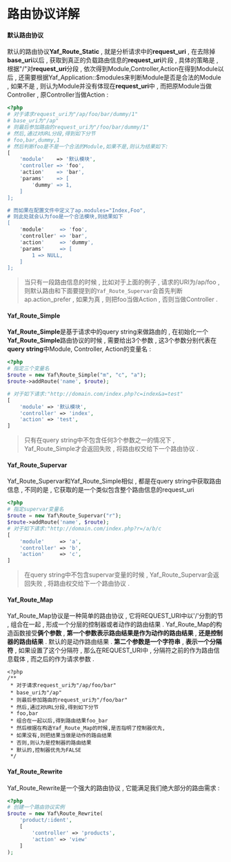 # 路由协议详解

#### 默认路由协议

默认的路由协议**Yaf\_Route\_Static** , 就是分析请求中的**request\_uri** , 在去除掉**base\_uri**以后 , 获取到真正的负载路由信息的**request\_uri**片段 , 具体的策略是 , 根据"/"对**request\_uri**分段 , 依次得到Module,Controller,Action在得到Module以后 , 还需要根据Yaf\_Application::$modules来判断Module是否是合法的Module , 如果不是 , 则认为Module并没有体现在**request\_uri**中 , 而把原Module当做Controller , 原Controller当做Action :

```php
<?php
# 对于请求request_uri为"/ap/foo/bar/dummy/1"
# base_uri为"/ap"
# 则最后参加路由的request_uri为"/foo/bar/dummy/1"
# 然后,通过对URL分段,得到如下分节
# foo,bar,dummy,1
# 然后判断foo是不是一个合法的Module,如果不是,则认为结果如下:
[
    'module'    => '默认模块',
    'controller => 'foo',
    'action'    => 'bar',
    'params'    => [
        'dummy' => 1,
    ]
];

# 而如果在配置文件中定义了ap.modules="Index,Foo",
# 则此处就会认为foo是一个合法模块,则结果如下
[
    'module'     => 'foo',
    'controller' => 'bar',
    'action'     => 'dummy',
    'params'     => [
        1 => NULL,
    ]
];
```

> 当只有一段路由信息的时候 , 比如对于上面的例子 , 请求的URI为/ap/foo , 则默认路由和下面要提到的`Yaf_Route_Supervar`会首先判断ap.action\_prefer , 如果为真 , 则把foo当做Action , 否则当做Controller .

#### Yaf\_Route\_Simple

**Yaf\_Route\_Simple**是基于请求中的query string来做路由的 , 在初始化一个**Yaf\_Route\_Simple**路由协议的时候 , 需要给出3个参数 , 这3个参数分别代表在**query string**中Module, Controller, Action的变量名 :

```php
<?php
# 指定三个变量名
$route = new Yaf\Route_Simple("m", "c", "a");
$route->addRoute('name', $route);

# 对于如下请求:"http://domain.com/index.php?c=index&a=test"
[
    'module' => '默认模块',
    'controller' => 'index',
    'action' => 'test',
]
```

> 只有在query string中不包含任何3个参数之一的情况下 , Yaf\_Route\_Simple才会返回失败 , 将路由权交给下一个路由协议 .

#### Yaf\_Route\_Supervar

Yaf\_Route\_Supervar和Yaf\_Route\_Simple相似 , 都是在query string中获取路由信息 , 不同的是 , 它获取的是一个类似包含整个路由信息的request\_uri

```php
<?php
# 指定supervar变量名
$route = new Yaf\Route_Supervar("r");
$route->addRoute('name', $route);
# 对于如下请求:"http://domain.com/index.php?r=/a/b/c
[
    'module'     => 'a',
    'controller' => 'b',
    'action'     => 'c',
]
```

> 在query string中不包含supervar变量的时候 , Yaf\_Route\_Supervar会返回失败 , 将路由权交给下一个路由协议 .

#### Yaf\_Route\_Map

Yaf\_Route\_Map协议是一种简单的路由协议 , 它将REQUEST\_URI中以'/'分割的节 , 组合在一起 , 形成一个分层的控制器或者动作的路由结果 . Yaf\_Route\_Map的构造函数接受**俩个参数** , **第一个参数表示路由结果是作为动作的路由结果** , **还是控制器的路由结果** . 默认的是动作路由结果 . **第二个参数是一个字符串** , **表示一个分隔符** , 如果设置了这个分隔符 , 那么在REQUEST\_URI中 , 分隔符之前的作为路由信息载体 , 而之后的作为请求参数 .

```
<?php
/**
 * 对于请求request_uri为"/ap/foo/bar"
 * base_uri为"/ap"
 * 则最后参加路由的request_uri为"/foo/bar"
 * 然后,通过对URL分段,得到如下分节
 * foo,bar
 * 组合在一起以后,得到路由结果foo_bar
 * 然后根据在构造Yaf_Route_Map的时候,是否指明了控制器优先,
 * 如果没有,则把结果当做是动作的路由结果
 * 否则,则认为是控制器的路由结果
 * 默认的,控制器优先为FALSE
 */
```

#### Yaf\_Route\_Rewrite

Yaf\_Route\_Rewrite是一个强大的路由协议 , 它能满足我们绝大部分的路由需求 : 

```php
<?php
# 创建一个路由协议实例
$route = new Yaf\Route_Rewrite(
    'product/:ident',
    [
        'controller' => 'products',
        'action' => 'view'
    ]
);
```



